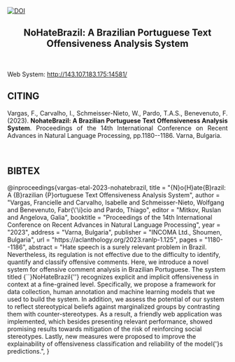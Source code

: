 [![DOI](https://zenodo.org/badge/768833373.svg)](https://zenodo.org/doi/10.5281/zenodo.10804331)

<h2 align="center">NoHateBrazil: A Brazilian Portuguese Text Offensiveness Analysis System</h2>

</br>

Web System: http://143.107.183.175:14581/


<h2 align="left"> CITING </h2>
<p align="justify">
Vargas, F., Carvalho, I., Schmeisser-Nieto, W., Pardo, T.A.S., Benevenuto, F. (2023). <b>NohateBrazil: A Brazilian Portuguese Text Offensiveness Analysis System</b>. Proceedings of the 14th International Conference on Recent Advances in Natural Language Processing, pp.1180--1186. Varna, Bulgaria.  
</p>

<br>

<h2 align="left"> BIBTEX </h2>
@inproceedings{vargas-etal-2023-nohatebrazil,
    title = "{N}o{H}ate{B}razil: A {B}razilian {P}ortuguese Text Offensiveness Analysis System",
    author = "Vargas, Francielle  and
      Carvalho, Isabelle  and
      Schmeisser-Nieto, Wolfgang  and
      Benevenuto, Fabr{\'\i}cio  and
      Pardo, Thiago",
    editor = "Mitkov, Ruslan  and
      Angelova, Galia",
    booktitle = "Proceedings of the 14th International Conference on Recent Advances in Natural Language Processing",
    year = "2023",
    address = "Varna, Bulgaria",
    publisher = "INCOMA Ltd., Shoumen, Bulgaria",
    url = "https://aclanthology.org/2023.ranlp-1.125",
    pages = "1180--1186",
    abstract = "Hate speech is a surely relevant problem in Brazil. Nevertheless, its regulation is not effective due to the difficulty to identify, quantify and classify offensive comments. Here, we introduce a novel system for offensive comment analysis in Brazilian Portuguese. The system titled {``}NoHateBrazil{''} recognizes explicit and implicit offensiveness in context at a fine-grained level. Specifically, we propose a framework for data collection, human annotation and machine learning models that we used to build the system. In addition, we assess the potential of our system to reflect stereotypical beliefs against marginalized groups by contrasting them with counter-stereotypes. As a result, a friendly web application was implemented, which besides presenting relevant performance, showed promising results towards mitigation of the risk of reinforcing social stereotypes. Lastly, new measures were proposed to improve the explainability of offensiveness classification and reliability of the model{'}s predictions.",
}
<br>



